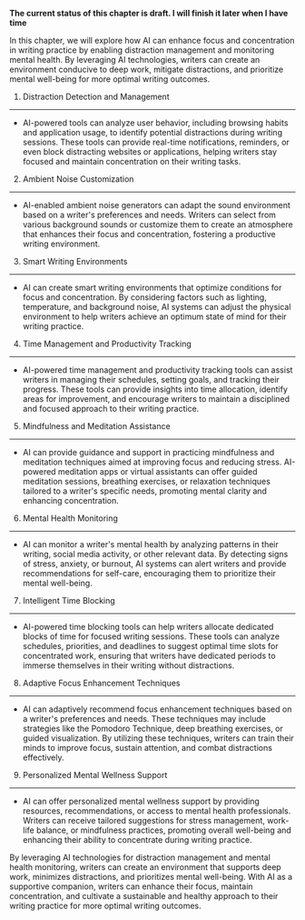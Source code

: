 **The current status of this chapter is draft. I will finish it later when I have time**

In this chapter, we will explore how AI can enhance focus and concentration in writing practice by enabling distraction management and monitoring mental health. By leveraging AI technologies, writers can create an environment conducive to deep work, mitigate distractions, and prioritize mental well-being for more optimal writing outcomes.

1. Distraction Detection and Management
---------------------------------------

* AI-powered tools can analyze user behavior, including browsing habits and application usage, to identify potential distractions during writing sessions. These tools can provide real-time notifications, reminders, or even block distracting websites or applications, helping writers stay focused and maintain concentration on their writing tasks.

2. Ambient Noise Customization
------------------------------

* AI-enabled ambient noise generators can adapt the sound environment based on a writer's preferences and needs. Writers can select from various background sounds or customize them to create an atmosphere that enhances their focus and concentration, fostering a productive writing environment.

3. Smart Writing Environments
-----------------------------

* AI can create smart writing environments that optimize conditions for focus and concentration. By considering factors such as lighting, temperature, and background noise, AI systems can adjust the physical environment to help writers achieve an optimum state of mind for their writing practice.

4. Time Management and Productivity Tracking
--------------------------------------------

* AI-powered time management and productivity tracking tools can assist writers in managing their schedules, setting goals, and tracking their progress. These tools can provide insights into time allocation, identify areas for improvement, and encourage writers to maintain a disciplined and focused approach to their writing practice.

5. Mindfulness and Meditation Assistance
----------------------------------------

* AI can provide guidance and support in practicing mindfulness and meditation techniques aimed at improving focus and reducing stress. AI-powered meditation apps or virtual assistants can offer guided meditation sessions, breathing exercises, or relaxation techniques tailored to a writer's specific needs, promoting mental clarity and enhancing concentration.

6. Mental Health Monitoring
---------------------------

* AI can monitor a writer's mental health by analyzing patterns in their writing, social media activity, or other relevant data. By detecting signs of stress, anxiety, or burnout, AI systems can alert writers and provide recommendations for self-care, encouraging them to prioritize their mental well-being.

7. Intelligent Time Blocking
----------------------------

* AI-powered time blocking tools can help writers allocate dedicated blocks of time for focused writing sessions. These tools can analyze schedules, priorities, and deadlines to suggest optimal time slots for concentrated work, ensuring that writers have dedicated periods to immerse themselves in their writing without distractions.

8. Adaptive Focus Enhancement Techniques
----------------------------------------

* AI can adaptively recommend focus enhancement techniques based on a writer's preferences and needs. These techniques may include strategies like the Pomodoro Technique, deep breathing exercises, or guided visualization. By utilizing these techniques, writers can train their minds to improve focus, sustain attention, and combat distractions effectively.

9. Personalized Mental Wellness Support
---------------------------------------

* AI can offer personalized mental wellness support by providing resources, recommendations, or access to mental health professionals. Writers can receive tailored suggestions for stress management, work-life balance, or mindfulness practices, promoting overall well-being and enhancing their ability to concentrate during writing practice.

By leveraging AI technologies for distraction management and mental health monitoring, writers can create an environment that supports deep work, minimizes distractions, and prioritizes mental well-being. With AI as a supportive companion, writers can enhance their focus, maintain concentration, and cultivate a sustainable and healthy approach to their writing practice for more optimal writing outcomes.
